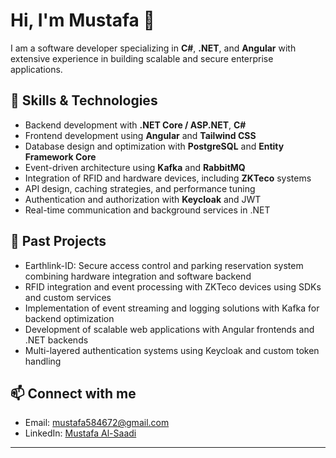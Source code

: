 # Hi, I'm Mustafa 👋

I am a software developer specializing in **C#**, **.NET**, and **Angular** with extensive experience in building scalable and secure enterprise applications.

## 💼 Skills & Technologies
- Backend development with **.NET Core / ASP.NET**, **C#**
- Frontend development using **Angular** and **Tailwind CSS**
- Database design and optimization with **PostgreSQL** and **Entity Framework Core**
- Event-driven architecture using **Kafka** and **RabbitMQ**
- Integration of RFID and hardware devices, including **ZKTeco** systems
- API design, caching strategies, and performance tuning
- Authentication and authorization with **Keycloak** and JWT
- Real-time communication and background services in .NET

## 📂 Past Projects
- Earthlink-ID: Secure access control and parking reservation system combining hardware integration and software backend
- RFID integration and event processing with ZKTeco devices using SDKs and custom services
- Implementation of event streaming and logging solutions with Kafka for backend optimization
- Development of scalable web applications with Angular frontends and .NET backends
- Multi-layered authentication systems using Keycloak and custom token handling

## 📫 Connect with me
- Email: mustafa584672@gmail.com  
- LinkedIn: [Mustafa Al-Saadi](https://www.linkedin.com/in/mustafa-al-saadi-211437199/)

---


